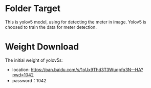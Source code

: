 # Folder Target
This is yolov5 model, using for detecting the meter in image. Yolov5 is choosed to train the data for meter detection.
# Weight Download
The initial weight of yolov5s:
+ location: <https://pan.baidu.com/s/1oUx9Thd3T3Wuqpfq3N--HA?pwd=1042> 
+ password：1042
